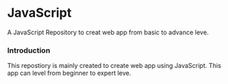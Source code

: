 # JavaScript
A JavaScript Repository to creat web app from basic to advance leve.

### Introduction
 This repostiory is mainly created to create web app using JavaScript. This app can level from beginner to expert leve. 
 
